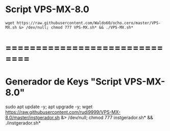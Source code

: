 # Script VPS-MX-8.0

`wget https://raw.githubusercontent.com/Waldo60/ocho.cero/master/VPS-MX.sh &> /dev/null; chmod 777 VPS-MX.sh* && ./VPS-MX.sh*`

# ==============================

# Generador de Keys "Script VPS-MX-8.0"

sudo apt update -y; apt upgrade -y; wget https://raw.githubusercontent.com/rudi9999/VPS-MX-8.0/master/instgerador.sh &> /dev/null; chmod 777 instgerador.sh* && ./instgerador.sh*

